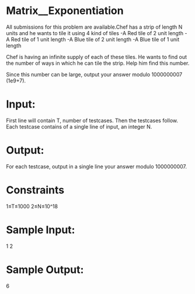 # Matrix__Exponentiation

All submissions for this problem are available.Chef has a strip of length N units and he wants to tile it using 4 kind of tiles
-A Red tile of 2 unit length
-A Red tile of 1 unit length
-A Blue tile of 2 unit length
-A Blue tile of 1 unit length

Chef is having an infinite supply of each of these tiles. He wants to find out the number of ways in which he can tile the strip. Help him find this number.

Since this number can be large, output your answer modulo 1000000007 (1e9+7).

# Input:
First line will contain T, number of testcases. Then the testcases follow.
Each testcase contains of a single line of input, an integer N.

# Output:
For each testcase, output in a single line your answer modulo 1000000007.

# Constraints
1≤T≤1000
2≤N≤10^18

# Sample Input:
1
2
# Sample Output:
6
